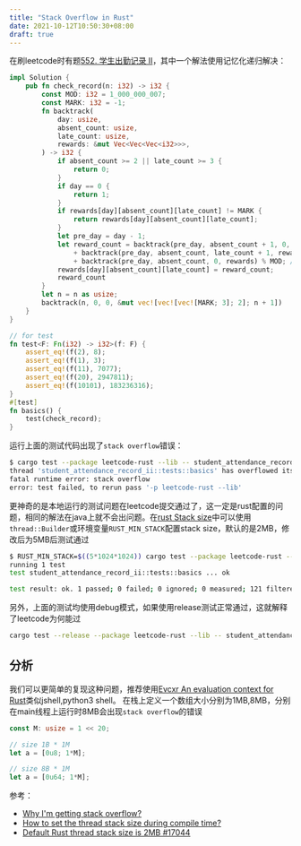 ```yaml
---
title: "Stack Overflow in Rust"
date: 2021-10-12T10:50:30+08:00
draft: true
---
```


在刷leetcode时有题[552. 学生出勤记录 II](https://leetcode-cn.com/problems/student-attendance-record-ii/)，其中一个解法使用记忆化递归解决：

```rust
impl Solution {
    pub fn check_record(n: i32) -> i32 {
        const MOD: i32 = 1_000_000_007;
        const MARK: i32 = -1;
        fn backtrack(
            day: usize,
            absent_count: usize,
            late_count: usize,
            rewards: &mut Vec<Vec<Vec<i32>>>,
        ) -> i32 {
            if absent_count >= 2 || late_count >= 3 {
                return 0;
            }
            if day == 0 {
                return 1;
            }
            if rewards[day][absent_count][late_count] != MARK {
                return rewards[day][absent_count][late_count];
            }
            let pre_day = day - 1;
            let reward_count = backtrack(pre_day, absent_count + 1, 0, rewards) % MOD // absent
                + backtrack(pre_day, absent_count, late_count + 1, rewards) % MOD // late
                + backtrack(pre_day, absent_count, 0, rewards) % MOD; // present
            rewards[day][absent_count][late_count] = reward_count;
            reward_count
        }
        let n = n as usize;
        backtrack(n, 0, 0, &mut vec![vec![vec![MARK; 3]; 2]; n + 1])
    }
}

// for test
fn test<F: Fn(i32) -> i32>(f: F) {
    assert_eq!(f(2), 8);
    assert_eq!(f(1), 3);
    assert_eq!(f(11), 7077);
    assert_eq!(f(20), 2947811);
    assert_eq!(f(10101), 183236316);
}
#[test]
fn basics() {
    test(check_record);
}
```

运行上面的测试代码出现了`stack overflow`错误：

```bash
$ cargo test --package leetcode-rust --lib -- student_attendance_record_ii::tests::basics --exact --nocapture
thread 'student_attendance_record_ii::tests::basics' has overflowed its stack
fatal runtime error: stack overflow
error: test failed, to rerun pass '-p leetcode-rust --lib'
```

更神奇的是本地运行的测试问题在leetcode提交通过了，这一定是rust配置的问题，相同的解法在java上就不会出问题。在[rust Stack size](https://doc.rust-lang.org/std/thread/#stack-size)中可以使用`thread::Builder`或环境变量`RUST_MIN_STACK`配置stack size，默认的是2MB，修改后为5MB后测试通过

```bash
$ RUST_MIN_STACK=$((5*1024*1024)) cargo test --package leetcode-rust --lib -- student_attendance_record_ii::tests::basics --exact --nocapture
running 1 test
test student_attendance_record_ii::tests::basics ... ok

test result: ok. 1 passed; 0 failed; 0 ignored; 0 measured; 121 filtered out; finished in 0.03s
```

另外，上面的测试均使用debug模式，如果使用release测试正常通过，这就解释了leetcode为何能过

```bash
cargo test --release --package leetcode-rust --lib -- student_attendance_record_ii::tests::basics --exact --nocapture
```

## 分析

我们可以更简单的复现这种问题，推荐使用[Evcxr An evaluation context for Rust](https://github.com/google/evcxr)类似jshell,python3 shell。
在栈上定义一个数组大小分别为1MB,8MB，分别在main线程上运行时8MB会出现`stack overflow`的错误

```rust
const M: usize = 1 << 20;

// size 1B * 1M
let a = [0u8; 1*M];

// size 8B * 1M
let a = [0u64; 1*M];
```

<!-- TODO -->

参考：

* [Why I'm getting stack overflow?](https://www.reddit.com/r/rust/comments/fdwkda/why_im_getting_stack_overflow/)
* [How to set the thread stack size during compile time?](https://stackoverflow.com/a/29980945/8566831)
* [Default Rust thread stack size is 2MB #17044](https://github.com/rust-lang/rust/issues/17044#issuecomment-54713907)
